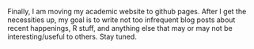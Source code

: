 Finally, I am moving my academic website to github pages. After I get the necessities up, my goal is to write not too infrequent blog posts about recent happenings, R stuff, and anything else that may or may not be interesting/useful to others. Stay tuned.  